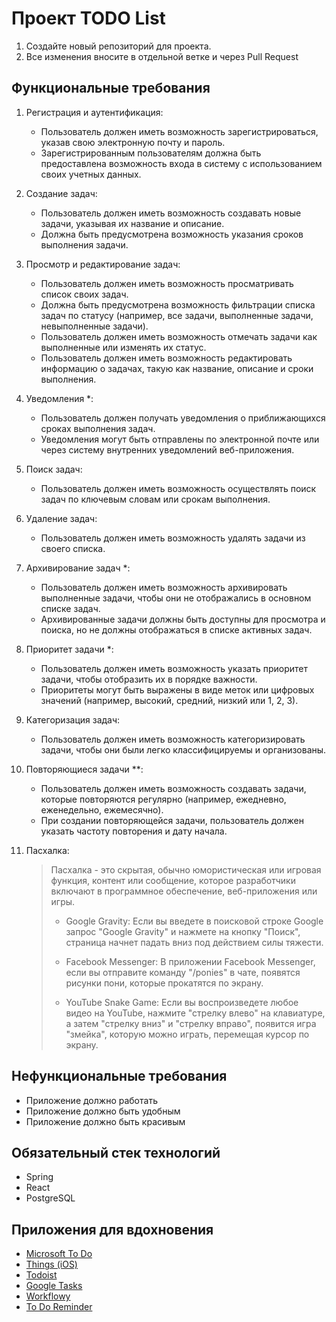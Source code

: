 # Проект TODO List

1) Создайте новый репозиторий для проекта.
2) Все изменения вносите в отдельной ветке и через Pull Request

## Функциональные требования

1. Регистрация и аутентификация:
    - Пользователь должен иметь возможность зарегистрироваться, указав свою электронную почту и пароль.
    - Зарегистрированным пользователям должна быть предоставлена возможность входа в систему с использованием своих
      учетных данных.

2. Создание задач:
    - Пользователь должен иметь возможность создавать новые задачи, указывая их название и описание.
    - Должна быть предусмотрена возможность указания сроков выполнения задачи.

3. Просмотр и редактирование задач:
    - Пользователь должен иметь возможность просматривать список своих задач.
    - Должна быть предусмотрена возможность фильтрации списка задач по статусу (например, все задачи, выполненные
      задачи, невыполненные задачи).
    - Пользователь должен иметь возможность отмечать задачи как выполненные или изменять их статус.
    - Пользователь должен иметь возможность редактировать информацию о задачах, такую как название, описание и сроки
      выполнения.

4. Уведомления *:
    - Пользователь должен получать уведомления о приближающихся сроках выполнения задач.
    - Уведомления могут быть отправлены по электронной почте или через систему внутренних уведомлений веб-приложения.

5. Поиск задач:
    - Пользователь должен иметь возможность осуществлять поиск задач по ключевым словам или срокам выполнения.

6. Удаление задач:
    - Пользователь должен иметь возможность удалять задачи из своего списка.

7. Архивирование задач *:
    - Пользователь должен иметь возможность архивировать выполненные задачи, чтобы они не отображались в основном списке
      задач.
    - Архивированные задачи должны быть доступны для просмотра и поиска, но не должны отображаться в списке активных
      задач.

8. Приоритет задачи *:
    - Пользователь должен иметь возможность указать приоритет задачи, чтобы отобразить их в порядке важности.
    - Приоритеты могут быть выражены в виде меток или цифровых значений (например, высокий, средний, низкий или 1, 2,
      3).

9. Категоризация задач:
    - Пользователь должен иметь возможность категоризировать задачи, чтобы они были легко классифицируемы и
      организованы.

10. Повторяющиеся задачи **:
    - Пользователь должен иметь возможность создавать задачи, которые повторяются регулярно (например, ежедневно,
      еженедельно, ежемесячно).
    - При создании повторяющейся задачи, пользователь должен указать частоту повторения и дату начала.

11. Пасхалка:
    > Пасхалка - это скрытая, обычно юмористическая или игровая функция, контент или сообщение, которое разработчики
    > включают в программное обеспечение, веб-приложения или игры.
    > - Google Gravity: Если вы введете в поисковой строке Google запрос "Google Gravity" и нажмете на кнопку "Поиск",
        страница начнет падать вниз под действием силы тяжести.
    >
    > - Facebook Messenger: В приложении Facebook Messenger, если вы отправите команду "/ponies" в чате, появятся
        рисунки пони, которые прокатятся по экрану.
    >
    > - YouTube Snake Game: Если вы воспроизведете любое видео на YouTube, нажмите "стрелку влево" на клавиатуре, а
        затем "стрелку вниз" и "стрелку вправо", появится игра "змейка", которую можно играть, перемещая курсор по
        экрану.

## Нефункциональные требования

- Приложение должно работать
- Приложение должно быть удобным
- Приложение должно быть красивым

## Обязательный стек технологий

- Spring
- React
- PostgreSQL

## Приложения для вдохновения

- [Microsoft To Do](https://todo.microsoft.com/tasks/)
- [Things (iOS)](https://culturedcode.com/things/)
- [Todoist](https://todoist.com/ru)
- [Google Tasks](https://play.google.com/store/apps/details?id=com.google.android.apps.tasks&hl=en_US)
- [Workflowy](https://workflowy.com/)
- [To Do Reminder](http://todoreminder.com/)
